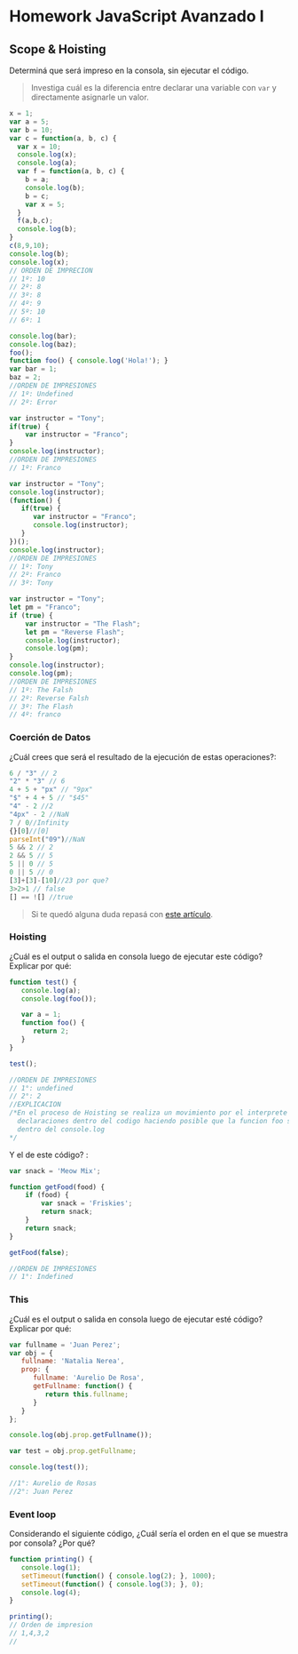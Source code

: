 
# Homework JavaScript Avanzado I

## Scope & Hoisting

Determiná que será impreso en la consola, sin ejecutar el código.

> Investiga cuál es la diferencia entre declarar una variable con `var` y directamente asignarle un valor.

```javascript
x = 1;
var a = 5;
var b = 10;
var c = function(a, b, c) {
  var x = 10;
  console.log(x);
  console.log(a);
  var f = function(a, b, c) {
    b = a;
    console.log(b);
    b = c;
    var x = 5;
  }
  f(a,b,c);
  console.log(b);
}
c(8,9,10);
console.log(b);
console.log(x);
// ORDEN DE IMPRECION
// 1º: 10
// 2º: 8
// 3º: 8
// 4º: 9
// 5º: 10
// 6º: 1
```


```javascript
console.log(bar);
console.log(baz);
foo();
function foo() { console.log('Hola!'); }
var bar = 1;
baz = 2;
//ORDEN DE IMPRESIONES
// 1º: Undefined
// 2º: Error
```

```javascript
var instructor = "Tony";
if(true) {
    var instructor = "Franco";
}
console.log(instructor);
//ORDEN DE IMPRESIONES
// 1º: Franco
```

```javascript
var instructor = "Tony";
console.log(instructor);
(function() {
   if(true) {
      var instructor = "Franco";
      console.log(instructor);
   }
})();
console.log(instructor);
//ORDEN DE IMPRESIONES
// 1º: Tony
// 2º: Franco
// 3º: Tony
```

```javascript
var instructor = "Tony";
let pm = "Franco";
if (true) {
    var instructor = "The Flash";
    let pm = "Reverse Flash";
    console.log(instructor);
    console.log(pm);
}
console.log(instructor);
console.log(pm);
//ORDEN DE IMPRESIONES
// 1º: The Falsh
// 2º: Reverse Falsh
// 3º: The Flash
// 4º: franco

```
### Coerción de Datos

¿Cuál crees que será el resultado de la ejecución de estas operaciones?:

```javascript
6 / "3" // 2
"2" * "3" // 6
4 + 5 + "px" // "9px"
"$" + 4 + 5 // "$45"
"4" - 2 //2
"4px" - 2 //NaN
7 / 0//Infinity
{}[0]//[0]
parseInt("09")//NaN
5 && 2 // 2
2 && 5 // 5
5 || 0 // 5
0 || 5 // 0
[3]+[3]-[10]//23 por que?
3>2>1 // false
[] == ![] //true
```

> Si te quedó alguna duda repasá con [este artículo](http://javascript.info/tutorial/object-conversion).


### Hoisting

¿Cuál es el output o salida en consola luego de ejecutar este código? Explicar por qué:

```javascript
function test() {
   console.log(a);
   console.log(foo());

   var a = 1;
   function foo() {
      return 2;
   }
}

test();

//ORDEN DE IMPRESIONES
// 1°: undefined
// 2°: 2
//EXPLICACION
/*En el proceso de Hoisting se realiza un movimiento por el interprete de las
  declaraciones dentro del codigo haciendo posible que la funcion foo se ejecute
  dentro del console.log
*/

```

Y el de este código? :

```javascript
var snack = 'Meow Mix';

function getFood(food) {
    if (food) {
        var snack = 'Friskies';
        return snack;
    }
    return snack;
}

getFood(false);

//ORDEN DE IMPRESIONES
// 1°: Indefined
```


### This

¿Cuál es el output o salida en consola luego de ejecutar esté código? Explicar por qué:

```javascript
var fullname = 'Juan Perez';
var obj = {
   fullname: 'Natalia Nerea',
   prop: {
      fullname: 'Aurelio De Rosa',
      getFullname: function() {
         return this.fullname;
      }
   }
};

console.log(obj.prop.getFullname());

var test = obj.prop.getFullname;

console.log(test());

//1°: Aurelio de Rosas
//2°: Juan Perez
```

### Event loop

Considerando el siguiente código, ¿Cuál sería el orden en el que se muestra por consola? ¿Por qué?

```javascript
function printing() {
   console.log(1);
   setTimeout(function() { console.log(2); }, 1000);
   setTimeout(function() { console.log(3); }, 0);
   console.log(4);
}

printing();
// Orden de impresion
// 1,4,3,2
//
```
